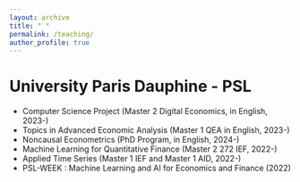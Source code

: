 ```yaml
---
layout: archive
title: " "
permalink: /teaching/
author_profile: true
---
```


University Paris Dauphine - PSL
=====

- Computer Science Project (Master 2 Digital Economics, in English, 2023-)
- Topics in Advanced Economic Analysis (Master 1 QEA in English, 2023-)
- Noncausal Econometrics (PhD Program, in English, 2024-)
- Machine Learning for Quantitative Finance (Master 2 272 IEF, 2022-)
- Applied Time Series (Master 1 IEF and Master 1 AID, 2022-)
- PSL-WEEK : Machine Learning and AI for Economics and Finance (2022)
